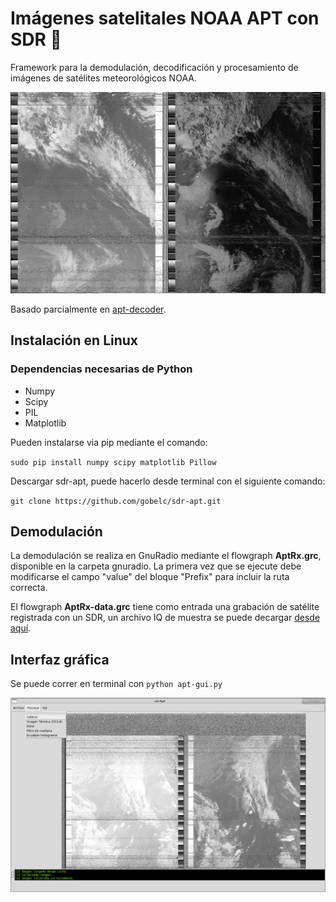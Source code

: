 # Imágenes satelitales NOAA APT con SDR  :satellite:

Framework para la demodulación, decodificación y procesamiento de imágenes de satélites meteorológicos NOAA. 

![](images/imagen_calibrada.png)


Basado parcialmente en [apt-decoder](https://github.com/zacstewart/apt-decoder).


## Instalación en Linux

### Dependencias necesarias de Python

- Numpy
- Scipy
- PIL
- Matplotlib

Pueden instalarse via pip mediante el comando:

``sudo pip install numpy scipy matplotlib Pillow``

Descargar sdr-apt, puede hacerlo desde terminal con el siguiente comando:

``git clone https://github.com/gobelc/sdr-apt.git``


## Demodulación

La demodulación se realiza en GnuRadio mediante el flowgraph **AptRx.grc**, disponible en la carpeta gnuradio. La primera vez que se ejecute debe modificarse el campo "value" del bloque "Prefix" para incluir la ruta correcta.

El flowgraph **AptRx-data.grc** tiene como entrada una grabación de satélite registrada con un SDR, un archivo IQ de muestra se puede decargar [desde aquí](https://iie.fing.edu.uy/investigacion/grupos/artes-old/noaa/2019.01.05.16.36.27.dat).


## Interfaz gráfica
Se puede correr en terminal con ``python apt-gui.py``

![](images/apt-gui.png)
